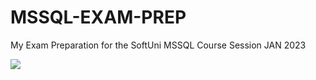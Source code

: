 # MSSQL-EXAM-PREP
My Exam Preparation for the SoftUni MSSQL Course Session JAN 2023

<img src="https://softuni.bg/files/courses/mssql-pic-for-site.jpg">
